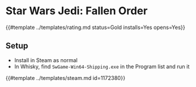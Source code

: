 # Star Wars Jedi: Fallen Order

{{#template ../templates/rating.md status=Gold installs=Yes opens=Yes}}

## Setup

- Install in Steam as normal
- In Whisky, find `SwGame-Win64-Shipping.exe` in the Program list and run it

{{#template ../templates/steam.md id=1172380}}
